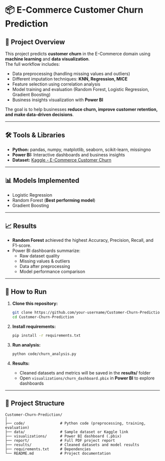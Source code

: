 # 📦 E-Commerce Customer Churn Prediction

## 📖 Project Overview
This project predicts **customer churn** in the E-Commerce domain using **machine learning** and **data visualization**.  
The full workflow includes:
- Data preprocessing (handling missing values and outliers)
- Different imputation techniques: **KNN, Regression, MICE**
- Feature selection using correlation analysis
- Model training and evaluation (Random Forest, Logistic Regression, Gradient Boosting)
- Business insights visualization with **Power BI**

The goal is to help businesses **reduce churn, improve customer retention, and make data-driven decisions**.

---

## 🛠️ Tools & Libraries
- **Python:** pandas, numpy, matplotlib, seaborn, scikit-learn, missingno  
- **Power BI:** Interactive dashboards and business insights  
- **Dataset:** [Kaggle - E-Commerce Customer Churn](https://www.kaggle.com/datasets/ankitverma2010/ecommerce-customer-churn-analysis-and-prediction)  

---

## 📊 Models Implemented
- Logistic Regression  
- Random Forest (**Best performing model**)  
- Gradient Boosting  

---

## 📈 Results
- **Random Forest** achieved the highest Accuracy, Precision, Recall, and F1-score.  
- Power BI dashboards summarize:
  - Raw dataset quality
  - Missing values & outliers
  - Data after preprocessing
  - Model performance comparison  

---

## 🚀 How to Run
1. **Clone this repository:**
   ```bash
   git clone https://github.com/your-username/Customer-Churn-Prediction.git
   cd Customer-Churn-Prediction
   ```

2. **Install requirements:**
   ```bash
   pip install -r requirements.txt
   ```

3. **Run analysis:**
   ```bash
   python code/churn_analysis.py
   ```

4. **Results:**
   - Cleaned datasets and metrics will be saved in the **results/** folder  
   - Open `visualizations/churn_dashboard.pbix` in **Power BI** to explore dashboards  

---

## 📂 Project Structure
```
Customer-Churn-Prediction/
│
├── code/                # Python code (preprocessing, training, evaluation)
├── data/                # Sample dataset or Kaggle link
├── visualizations/      # Power BI dashboard (.pbix)
├── report/              # Full PDF project report
├── results/             # Cleaned datasets and model results
├── requirements.txt     # Dependencies
└── README.md            # Project documentation
